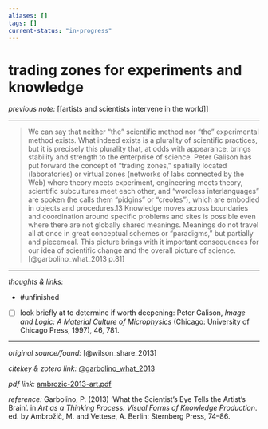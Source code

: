```yaml
---
aliases: []
tags: []
current-status: "in-progress"
---
```


# trading zones for experiments and knowledge

_previous note:_ [[artists and scientists intervene in the world]]

---

 

>We can say that neither “the” scientific method nor “the” experimental method exists. What indeed exists is a plurality of scientific practices, but it is precisely this plurality that, at odds with appearance, brings stability and strength to the enterprise of science. Peter Galison has put forward the concept of “trading zones,” spatially located (laboratories) or virtual zones (networks of labs connected by the Web) where theory meets experiment, engineering meets theory, scientific subcultures meet each other, and “wordless interlanguages” are spoken (he calls them “pidgins” or “creoles”), which are embodied in objects and procedures.13 Knowledge moves across boundaries and coordination around specific problems and sites is possible even where there are not globally shared meanings. Meanings do not travel all at once in great conceptual schemes or “paradigms,” but partially and piecemeal. This picture brings with it important consequences for our idea of scientific change and the overall picture of science.[@garbolino_what_2013 p.81]



---

_thoughts & links:_



- #unfinished 
- [ ] look briefly at to determine if worth deepening: Peter Galison, _Image and Logic: A Material Culture of Microphysics_ (Chicago: University of Chicago Press, 1997), 46, 781.

---

_original source/found:_ [@wilson_share_2013]

_citekey & zotero link:_ [@garbolino_what_2013](zotero://select/items/1_XA59N38Y)

_pdf link:_ [ambrozic-2013-art.pdf]([ambrozic-2013-art.pdf](hook://file/uQMk7HDbi?p=QWN0aW9uLzIwMjAwNzE0IC0gZG9jcyB0byBwcm9jZXNz&n=ambrozic-2013-art.pdf))

_reference:_ Garbolino, P. (2013) ‘What the Scientist’s Eye Tells the Artist’s Brain’. in _Art as a Thinking Process: Visual Forms of Knowledge Production_. ed. by Ambrožič, M. and Vettese, A. Berlin: Sternberg Press, 74–86.


